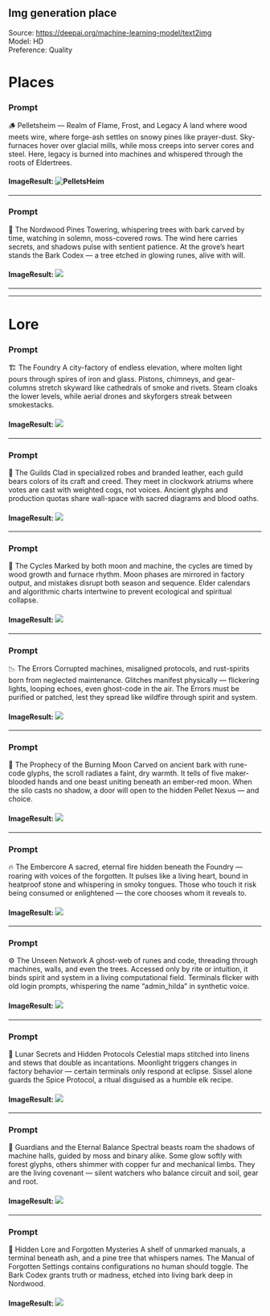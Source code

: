 ## Img generation place
Source: https://deepai.org/machine-learning-model/text2img
<br>Model: HD
<br>Preference: Quality

# Places

### Prompt
🪵 Pelletsheim — Realm of Flame, Frost, and Legacy
A land where wood meets wire, where forge-ash settles on snowy pines like prayer-dust.
Sky-furnaces hover over glacial mills, while moss creeps into server cores and steel.
Here, legacy is burned into machines and whispered through the roots of Eldertrees.


#### ImageResult: ![PelletsHeim](PelletsHeim.jpg)

---
### Prompt
🌲 The Nordwood Pines
Towering, whispering trees with bark carved by time, watching in solemn, moss-covered rows.
The wind here carries secrets, and shadows pulse with sentient patience.
At the grove’s heart stands the Bark Codex — a tree etched in glowing runes, alive with will.

#### ImageResult: ![](NorthWoodPines.jpg)


---

---
# Lore

### Prompt
🏗️ The Foundry
A city-factory of endless elevation, where molten light pours through spires of iron and glass.
Pistons, chimneys, and gear-columns stretch skyward like cathedrals of smoke and rivets.
Steam cloaks the lower levels, while aerial drones and skyforgers streak between smokestacks.

#### ImageResult: ![](TheFoundry.jpg)

---
### Prompt
🧭 The Guilds
Clad in specialized robes and branded leather, each guild bears colors of its craft and creed.
They meet in clockwork atriums where votes are cast with weighted cogs, not voices.
Ancient glyphs and production quotas share wall-space with sacred diagrams and blood oaths.

#### ImageResult: ![](TheGuilds.jpg)

---
### Prompt
🔄 The Cycles
Marked by both moon and machine, the cycles are timed by wood growth and furnace rhythm.
Moon phases are mirrored in factory output, and mistakes disrupt both season and sequence.
Elder calendars and algorithmic charts intertwine to prevent ecological and spiritual collapse.

#### ImageResult: ![](TheCycles.jpg)

---
### Prompt
📉 The Errors
Corrupted machines, misaligned protocols, and rust-spirits born from neglected maintenance.
Glitches manifest physically — flickering lights, looping echoes, even ghost-code in the air.
The Errors must be purified or patched, lest they spread like wildfire through spirit and system.

#### ImageResult: ![](TheErrors.jpg)

---
### Prompt
📜 The Prophecy of the Burning Moon
Carved on ancient bark with rune-code glyphs, the scroll radiates a faint, dry warmth.
It tells of five maker-blooded hands and one beast uniting beneath an ember-red moon.
When the silo casts no shadow, a door will open to the hidden Pellet Nexus — and choice.

#### ImageResult: ![](TheProphecyOfTheBurningMoon.jpg)

---
### Prompt
🔥 The Embercore
A sacred, eternal fire hidden beneath the Foundry — roaring with voices of the forgotten.
It pulses like a living heart, bound in heatproof stone and whispering in smoky tongues.
Those who touch it risk being consumed or enlightened — the core chooses whom it reveals to.



#### ImageResult: ![](TheEmbercore.jpg)

---
### Prompt
⚙️ The Unseen Network
A ghost-web of runes and code, threading through machines, walls, and even the trees.
Accessed only by rite or intuition, it binds spirit and system in a living computational field.
Terminals flicker with old login prompts, whispering the name “admin_hilda” in synthetic voice.

#### ImageResult: ![](TheUnseenNetwork.jpg)

---
### Prompt
🌙 Lunar Secrets and Hidden Protocols
Celestial maps stitched into linens and stews that double as incantations.
Moonlight triggers changes in factory behavior — certain terminals only respond at eclipse.
Sissel alone guards the Spice Protocol, a ritual disguised as a humble elk recipe.

#### ImageResult: ![](LunarSecretsAndHiddenProtocols.jpg)

---
### Prompt
🐾 Guardians and the Eternal Balance
Spectral beasts roam the shadows of machine halls, guided by moss and binary alike.
Some glow softly with forest glyphs, others shimmer with copper fur and mechanical limbs.
They are the living covenant — silent watchers who balance circuit and soil, gear and root.

#### ImageResult: ![](GuardiansAndTheEternalBalance.jpg)

---
### Prompt
📜 Hidden Lore and Forgotten Mysteries
A shelf of unmarked manuals, a terminal beneath ash, and a pine tree that whispers names.
The Manual of Forgotten Settings contains configurations no human should toggle.
The Bark Codex grants truth or madness, etched into living bark deep in Nordwood.

#### ImageResult: ![](HiddenLoreAndForgottenMysteries.jpg)
